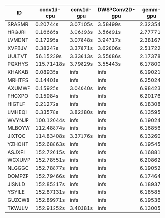 |ID|conv1d-cpu|conv1d-gpu|DWSPConv2D-gpu|gemm-gpu|avg|
|-|-|-|-|-|-|
|SRASMR|0.20744s|3.07105s|3.58499s|2.32354s|2.29675s|
|HRQJRI|0.16685s|3.06393s|3.56891s|2.77771s|2.39435s|
|LVMDNT|0.17295s|3.07848s|3.94717s|2.38167s|2.39507s|
|XVFBJV|0.38247s|3.37871s|3.62006s|2.51722s|2.47462s|
|UULTVT|56.15239s|3.33613s|3.55086s|2.17378s|16.30329s|
|PQXHYS|115.71418s|3.79829s|3.55443s|6.17800s|32.31123s|
|KHAKAB|0.08935s|infs|infs|6.19021s|infs|
|MRHTFS|0.14401s|infs|infs|6.25024s|infs|
|AXUMWF|0.15925s|3.04040s|infs|6.98423s|infs|
|FHCXPO|0.15984s|infs|infs|6.20176s|infs|
|HIGTLF|0.21272s|infs|infs|6.18308s|infs|
|LMHEQI|0.33578s|3.82280s|infs|6.13595s|infs|
|WVYNJR|100.12044s|infs|infs|6.19024s|infs|
|MLBOYW|112.48874s|infs|infs|6.16856s|infs|
|JIXTQC|114.83408s|3.37176s|infs|6.13260s|infs|
|YZHOHT|152.68863s|infs|infs|6.19545s|infs|
|ASJXFI|152.72615s|infs|infs|6.16881s|infs|
|WCXUMP|152.78551s|infs|infs|6.20862s|infs|
|NLGGGC|152.78877s|infs|infs|6.19052s|infs|
|DOMPZP|152.79466s|infs|infs|6.17464s|infs|
|JISNLD|152.85217s|infs|infs|6.18937s|infs|
|YSYILE|152.87131s|infs|infs|6.18585s|infs|
|GUZCWB|152.89971s|infs|infs|6.19536s|infs|
|TKWJLM|152.91252s|3.40381s|infs|6.13005s|infs|
